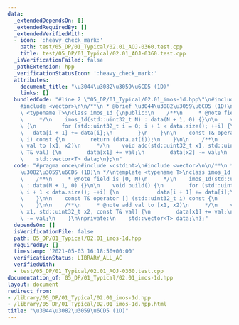```yaml
---
data:
  _extendedDependsOn: []
  _extendedRequiredBy: []
  _extendedVerifiedWith:
  - icon: ':heavy_check_mark:'
    path: test/05_DP/01_Typical/02.01_AOJ-0360.test.cpp
    title: test/05_DP/01_Typical/02.01_AOJ-0360.test.cpp
  _isVerificationFailed: false
  _pathExtension: hpp
  _verificationStatusIcon: ':heavy_check_mark:'
  attributes:
    document_title: "\u3044\u3082\u3059\u6CD5 (1D)"
    links: []
  bundledCode: "#line 2 \"05_DP/01_Typical/02.01_imos-1d.hpp\"\n#include <cstdint>\n\
    #include <vector>\n\n/**\n * @brief \u3044\u3082\u3059\u6CD5 (1D)\n */\ntemplate\
    \ <typename T>\nclass imos_1d {\npublic:\n    /**\n     * @note field is [0, N)\n\
    \     */\n    imos_1d(std::uint32_t N) : data(N + 1, 0) {}\n\n    void build()\
    \ {\n        for (std::uint32_t i = 0; i + 1 < data.size(); ++i) {\n         \
    \   data[i + 1] += data[i];\n        }\n    }\n\n    const T& operator [] (std::uint32_t\
    \ i) const {\n        return (data.at(i));\n    }\n\n    /**\n     * @note add\
    \ val to [x1, x2)\n     */\n    void add(std::uint32_t x1, std::uint32_t x2, const\
    \ T& val) {\n        data[x1] += val;\n        data[x2] -= val;\n    }\n\nprivate:\n\
    \    std::vector<T> data;\n};\n"
  code: "#pragma once\n#include <cstdint>\n#include <vector>\n\n/**\n * @brief \u3044\
    \u3082\u3059\u6CD5 (1D)\n */\ntemplate <typename T>\nclass imos_1d {\npublic:\n\
    \    /**\n     * @note field is [0, N)\n     */\n    imos_1d(std::uint32_t N)\
    \ : data(N + 1, 0) {}\n\n    void build() {\n        for (std::uint32_t i = 0;\
    \ i + 1 < data.size(); ++i) {\n            data[i + 1] += data[i];\n        }\n\
    \    }\n\n    const T& operator [] (std::uint32_t i) const {\n        return (data.at(i));\n\
    \    }\n\n    /**\n     * @note add val to [x1, x2)\n     */\n    void add(std::uint32_t\
    \ x1, std::uint32_t x2, const T& val) {\n        data[x1] += val;\n        data[x2]\
    \ -= val;\n    }\n\nprivate:\n    std::vector<T> data;\n};"
  dependsOn: []
  isVerificationFile: false
  path: 05_DP/01_Typical/02.01_imos-1d.hpp
  requiredBy: []
  timestamp: '2021-05-03 16:18:50+00:00'
  verificationStatus: LIBRARY_ALL_AC
  verifiedWith:
  - test/05_DP/01_Typical/02.01_AOJ-0360.test.cpp
documentation_of: 05_DP/01_Typical/02.01_imos-1d.hpp
layout: document
redirect_from:
- /library/05_DP/01_Typical/02.01_imos-1d.hpp
- /library/05_DP/01_Typical/02.01_imos-1d.hpp.html
title: "\u3044\u3082\u3059\u6CD5 (1D)"
---
```

